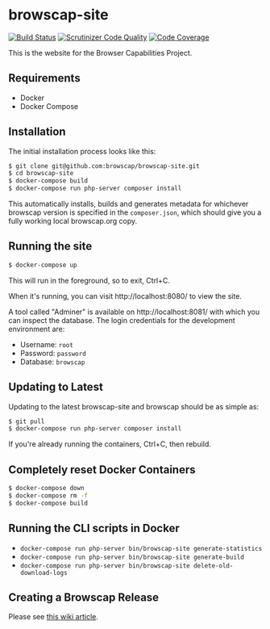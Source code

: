 # browscap-site

[![Build Status](https://travis-ci.org/browscap/browscap-site.svg?branch=master)](https://travis-ci.org/browscap/browscap-site) [![Scrutinizer Code Quality](https://scrutinizer-ci.com/g/browscap/browscap-site/badges/quality-score.png?b=master)](https://scrutinizer-ci.com/g/browscap/browscap-site/?branch=master) [![Code Coverage](https://scrutinizer-ci.com/g/browscap/browscap-site/badges/coverage.png?b=master)](https://scrutinizer-ci.com/g/browscap/browscap-site/?branch=master)

This is the website for the Browser Capabilities Project.

## Requirements

 - Docker
 - Docker Compose

## Installation

The initial installation process looks like this:

```bash
$ git clone git@github.com:browscap/browscap-site.git
$ cd browscap-site
$ docker-compose build
$ docker-compose run php-server composer install
```

This automatically installs, builds and generates metadata for whichever browscap version is specified in the
`composer.json`, which should give you a fully working local browscap.org copy.

## Running the site

```bash
$ docker-compose up
```

This will run in the foreground, so to exit, Ctrl+C.

When it's running, you can visit http://localhost:8080/ to view the site.

A tool called "Adminer" is available on http://localhost:8081/ with which you can inspect the database. The login
credentials for the development environment are:

 * Username: `root`
 * Password: `password`
 * Database: `browscap`

## Updating to Latest

Updating to the latest browscap-site and browscap should be as simple as:

```bash
$ git pull
$ docker-compose run php-server composer install
```

If you're already running the containers, Ctrl+C, then rebuild.

## Completely reset Docker Containers

```bash
$ docker-compose down
$ docker-compose rm -f
$ docker-compose build
```

## Running the CLI scripts in Docker

 * `docker-compose run php-server bin/browscap-site generate-statistics`
 * `docker-compose run php-server bin/browscap-site generate-build`
 * `docker-compose run php-server bin/browscap-site delete-old-download-logs`

## Creating a Browscap Release

Please see [this wiki article](https://github.com/browscap/browscap/wiki/Public-release-procedure).
